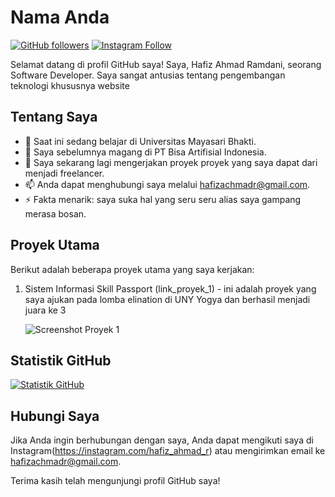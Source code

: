 # Nama Anda

[![GitHub followers](https://img.shields.io/github/followers/hafiz162001?style=social)](https://github.com/hafiz162001)
[![Instagram Follow](https://img.shields.io/twitter/follow/hafiz_ahmad_r?style=social)](https://instagram.com/hafiz_ahmad_r)

Selamat datang di profil GitHub saya! Saya, Hafiz Ahmad Ramdani, seorang Software Developer. Saya sangat antusias tentang pengembangan teknologi khususnya website 
## Tentang Saya

- 🌱 Saat ini sedang belajar di Universitas Mayasari Bhakti.
- 💼 Saya sebelumnya magang di PT Bisa Artifisial Indonesia.
- 🔭 Saya sekarang lagi mengerjakan proyek proyek yang saya dapat dari menjadi freelancer.
- 📫 Anda dapat menghubungi saya melalui hafizachmadr@gmail.com.
- ⚡ Fakta menarik: saya suka hal yang seru seru alias saya gampang merasa bosan.

## Proyek Utama

Berikut adalah beberapa proyek utama yang saya kerjakan:

1. Sistem Informasi Skill Passport (link_proyek_1) - ini adalah proyek yang saya ajukan pada lomba elination di UNY Yogya dan berhasil menjadi juara ke 3

   ![Screenshot Proyek 1](screenshot_proyek_1.png)



## Statistik GitHub

[![Statistik GitHub](https://github-readme-stats.vercel.app/api?username=hafiz162001&show_icons=true&count_private=true&theme=dark)](https://github.com/hafiz162001)

## Hubungi Saya

Jika Anda ingin berhubungan dengan saya, Anda dapat mengikuti saya di Instagram(https://instagram.com/hafiz_ahmad_r) atau mengirimkan email ke hafizachmadr@gmail.com.

Terima kasih telah mengunjungi profil GitHub saya!

